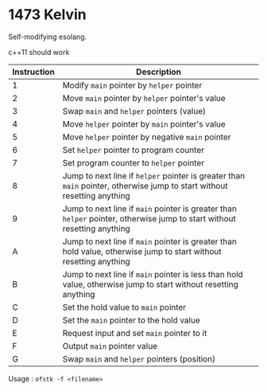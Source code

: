 # 1473 Kelvin

Self-modifying esolang.

c++11 should work

| Instruction | Description |
| --- | --- |
| 1 | Modify `main` pointer by `helper` pointer |
| 2 | Move `main` pointer by `helper` pointer's value |
| 3 | Swap `main` and `helper` pointers (value) |
| 4 | Move `helper` pointer by `main` pointer's value |
| 5 | Move `helper` pointer by negative `main` pointer |
| 6 | Set `helper` pointer to program counter |
| 7 | Set program counter to `helper` pointer |
| 8 | Jump to next line if `helper` pointer is greater than `main` pointer, otherwise jump to start without resetting anything |
| 9 | Jump to next line if `main` pointer is greater than `helper` pointer, otherwise jump to start without resetting anything |
| A | Jump to next line if `main` pointer is greater than hold value, otherwise jump to start without resetting anything |
| B | Jump to next line if `main` pointer is less than hold value, otherwise jump to start without resetting anything |
| C | Set the hold value to `main` pointer |
| D | Set the `main` pointer to the hold value |
| E | Request input and set `main` pointer to it |
| F | Output `main` pointer value |
| G | Swap `main` and `helper` pointers (position) |

Usage : `ofstk -f <filename>`
